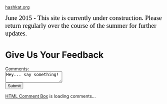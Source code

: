 [hashkat.org](http://hashkat.org)

<span style="color:black; font-family:Georgia; font-size:1.5em;">June 2015 - This site is currently under construction. Please return regularly over the course of the summer for further updates. </span>

# Give Us Your Feedback

<form action="/html/tags/html_form_tag_action.cfm" method="post">
Comments:<br />
<textarea name="comments" id="comments">
Hey... say something!
</textarea><br />
<input type="submit" value="Submit" />
</form>

<!-- begin htmlcommentbox.com -->
 <div id="HCB_comment_box"><a href="http://www.htmlcommentbox.com">HTML Comment Box</a> is loading comments...</div>
 <link rel="stylesheet" type="text/css" href="http://www.htmlcommentbox.com/static/skins/default/skin.css" />
 <script type="text/javascript" language="javascript" id="hcb"> /*<!--*/ if(!window.hcb_user){hcb_user={  };} (function(){s=document.createElement("script");s.setAttribute("type","text/javascript");s.setAttribute("src", "http://www.htmlcommentbox.com/jread?page="+escape((window.hcb_user && hcb_user.PAGE)||(""+window.location)).replace("+","%2B")+"&opts=470&num=10");if (typeof s!="undefined") document.getElementsByTagName("head")[0].appendChild(s);})(); /*-->*/ </script>
<!-- end htmlcommentbox.com -->